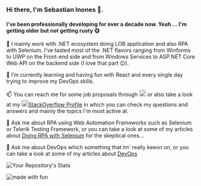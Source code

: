 ### Hi there, I'm Sebastian Inones 👋. 
#### I've been professionally developing for over a decade now. Yeah ... I'm getting older but not getting rusty 😋

🔭 I mainly work with .NET ecosystem doing LOB application and also RPA with Selenium. 
I've tasted most of the .NET flavors ranging from Winforms to UWP on the Front-end side and from Windows Services to ASP.NET Core Web API on the backend side (I love that part 😉).

🌱 I’m currently learning and having fun with React and every single day trying to improve my DevOps skills.

📫 You can reach me for some job proposals through [<img src="https://content.linkedin.com/content/dam/me/brand/en-us/brand-home/logos/In-Blue-Logo.png.original.png" alt="drawing" width="18"/>](https://www.linkedin.com/in/sebastianinones/) or also take a look at my [<img src="https://cdn3.iconfinder.com/data/icons/inficons/512/stackoverflow.png" width="18"/>StackOverflow Profile](https://stackoverflow.com/users/3374615/sebastian-inones) in which you can check my questions and answers and mainly the topics I'm most active at.

💬 Ask me about RPA using Web Automation Frameworks such as Selenium or Telerik Testing Framework, or you can take a look at some of my articles about [Doing RPA with Selenium](https://www.linkedin.com/pulse/doing-rpa-withselenium-sebastian-inones/) for the skeptical ones...

💬 Ask me about DevOps which something that Im' really keeon on, or you can take a look at some of my articles about [DevOps](https://www.linkedin.com/pulse/github-bitbucket-gitlabazure-devops-why-dont-use-them-inones/)


![Your Repository's Stats](https://github-readme-stats.vercel.app/api/top-langs/?username=sebainones&theme=blue-green)

<!--
![Your Repository's Stats](https://github-readme-stats.vercel.app/api?username=sebainones&show_icons=true)
-->


<img src="https://img.shields.io/badge/made%20with-fun-blue.svg" alt="made with fun">
<!--
**sebainones/sebainones** is a ✨ _special_ ✨ repository because its `README.md` (this file) appears on your GitHub profile.

Here are some ideas to get you started:

- 🔭 I’m currently working on ...
- 🌱 I’m currently learning ...
- 👯 I’m looking to collaborate on ...
- 🤔 I’m looking for help with ...
- 💬 Ask me about ...
- 📫 How to reach me: ...
- 😄 Pronouns: ...
- ⚡ Fun fact: ...
-->
